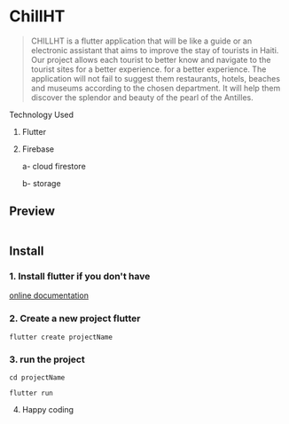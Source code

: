 # ChillHT

> CHILLHT is a flutter application that will be like a guide or an electronic assistant
that aims to improve the stay of tourists in Haiti. Our project
allows each tourist to better know and navigate to the tourist sites for a better experience.
for a better experience. The application will not fail to suggest them
restaurants, hotels, beaches and museums according to the chosen department. It will help them discover
the splendor and beauty of the pearl of the Antilles.


Technology Used
  1. Flutter
  2. Firebase 
 
      a- cloud firestore
      
      b- storage

## Preview
<img src='chill.gif' title='' width='' alt='' />


## Install
### 1. Install flutter if you don't have
[online documentation](https://docs.flutter.dev/)



### 2. Create a new project flutter 
`flutter create projectName`

### 3. run the project 
`cd projectName`

`flutter run`

4. Happy coding


